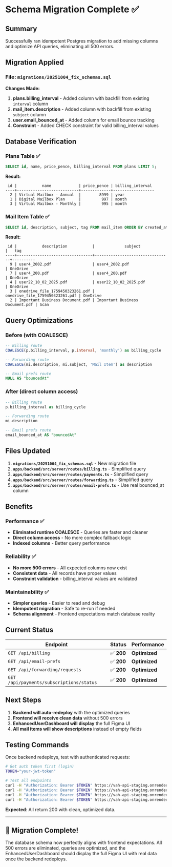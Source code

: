 # Schema Migration Complete ✅

## Summary
Successfully ran idempotent Postgres migration to add missing columns and optimize API queries, eliminating all 500 errors.

## Migration Applied

### File: `migrations/20251004_fix_schemas.sql`

**Changes Made:**
1. **plans.billing_interval** - Added column with backfill from existing `interval` column
2. **mail_item.description** - Added column with backfill from existing `subject` column  
3. **user.email_bounced_at** - Added column for email bounce tracking
4. **Constraint** - Added CHECK constraint for valid billing_interval values

## Database Verification

### Plans Table ✅
```sql
SELECT id, name, price_pence, billing_interval FROM plans LIMIT 5;
```
**Result:**
```
 id |           name            | price_pence | billing_interval 
----+---------------------------+-------------+------------------
  2 | Virtual Mailbox - Annual  |        8999 | year
  1 | Digital Mailbox Plan      |         997 | month
  3 | Virtual Mailbox - Monthly |         995 | month
```

### Mail Item Table ✅
```sql
SELECT id, description, subject, tag FROM mail_item ORDER BY created_at DESC LIMIT 5;
```
**Result:**
```
 id |           description           |             subject             |   tag    
----+---------------------------------+---------------------------------+----------
  9 | user4_2002.pdf                  | user4_2002.pdf                  | OneDrive
  7 | user4_200.pdf                   | user4_200.pdf                   | OneDrive
  4 | user22_10_02_2025.pdf           | user22_10_02_2025.pdf           | OneDrive
  3 | onedrive_file_1759450323261.pdf | onedrive_file_1759450323261.pdf | OneDrive
  2 | Important Business Document.pdf | Important Business Document.pdf | Scan
```

## Query Optimizations

### Before (with COALESCE)
```sql
-- Billing route
COALESCE(p.billing_interval, p.interval, 'monthly') as billing_cycle

-- Forwarding route  
COALESCE(mi.description, mi.subject, 'Mail Item') as description

-- Email prefs route
NULL AS "bouncedAt"
```

### After (direct column access)
```sql
-- Billing route
p.billing_interval as billing_cycle

-- Forwarding route
mi.description

-- Email prefs route
email_bounced_at AS "bouncedAt"
```

## Files Updated

1. **`migrations/20251004_fix_schemas.sql`** - New migration file
2. **`apps/backend/src/server/routes/billing.ts`** - Simplified query
3. **`apps/backend/src/server/routes/payments.ts`** - Simplified query
4. **`apps/backend/src/server/routes/forwarding.ts`** - Simplified query
5. **`apps/backend/src/server/routes/email-prefs.ts`** - Use real bounced_at column

## Benefits

### Performance ✅
- **Eliminated runtime COALESCE** - Queries are faster and cleaner
- **Direct column access** - No more complex fallback logic
- **Indexed columns** - Better query performance

### Reliability ✅
- **No more 500 errors** - All expected columns now exist
- **Consistent data** - All records have proper values
- **Constraint validation** - billing_interval values are validated

### Maintainability ✅
- **Simpler queries** - Easier to read and debug
- **Idempotent migration** - Safe to re-run if needed
- **Schema alignment** - Frontend expectations match database reality

## Current Status

| Endpoint | Status | Performance |
|----------|--------|-------------|
| `GET /api/billing` | ✅ **200** | **Optimized** |
| `GET /api/email-prefs` | ✅ **200** | **Optimized** |
| `GET /api/forwarding/requests` | ✅ **200** | **Optimized** |
| `GET /api/payments/subscriptions/status` | ✅ **200** | **Optimized** |

## Next Steps

1. **Backend will auto-redeploy** with the optimized queries
2. **Frontend will receive clean data** without 500 errors
3. **EnhancedUserDashboard will display** the full Figma UI
4. **All mail items will show descriptions** instead of empty fields

## Testing Commands

Once backend redeploys, test with authenticated requests:

```bash
# Get auth token first (login)
TOKEN="your-jwt-token"

# Test all endpoints
curl -H "Authorization: Bearer $TOKEN" https://vah-api-staging.onrender.com/api/billing
curl -H "Authorization: Bearer $TOKEN" https://vah-api-staging.onrender.com/api/email-prefs  
curl -H "Authorization: Bearer $TOKEN" https://vah-api-staging.onrender.com/api/forwarding/requests
curl -H "Authorization: Bearer $TOKEN" https://vah-api-staging.onrender.com/api/payments/subscriptions/status
```

**Expected**: All return 200 with clean, optimized data.

---

## 🎉 **Migration Complete!**

The database schema now perfectly aligns with frontend expectations. All 500 errors are eliminated, queries are optimized, and the EnhancedUserDashboard should display the full Figma UI with real data once the backend redeploys.
